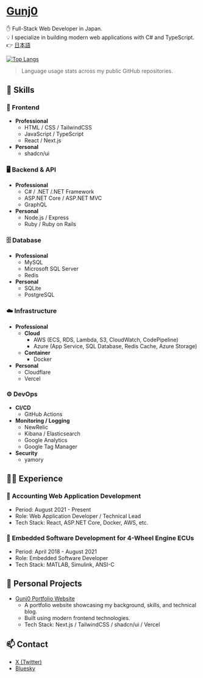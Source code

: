 # [Gunj0](https://www.gunj0.com/)

✋️ Full-Stack Web Developer in Japan.  
💡 I specialize in building modern web applications with C# and TypeScript.  
👉️ [日本語](./README_ja.md)

[![Top Langs](https://github-readme-stats.vercel.app/api/top-langs/?username=Gunj0&layout=compact)](https://github.com/Gunj0?tab=repositories)

> Language usage stats across my public GitHub repositories.

## 🚀 Skills

### 🎨 Frontend

- **Professional**
  - HTML / CSS / TailwindCSS
  - JavaScript / TypeScript
  - React / Next.js
- **Personal**
  - shadcn/ui

### 🖥️ Backend & API

- **Professional**
  - C# / .NET /.NET Framework
  - ASP.NET Core / ASP.NET MVC
  - GraphQL
- **Personal**
  - Node.js / Express
  - Ruby / Ruby on Rails

### 🗄️ Database

- **Professional**
  - MySQL
  - Microsoft SQL Server
  - Redis
- **Personal**
  - SQLite
  - PostgreSQL

### ☁️ Infrastructure

- **Professional**
  - **Cloud**
    - AWS (ECS, RDS, Lambda, S3, CloudWatch, CodePipeline)
    - Azure (App Service, SQL Database, Redis Cache, Azure Storage)
  - **Container**
    - Docker
- **Personal**
  - Cloudflare
  - Vercel

### ⚙️ DevOps

- **CI/CD**
  - GitHub Actions
- **Monitoring / Logging**
  - NewRelic
  - Kibana / Elasticsearch
  - Google Analytics
  - Google Tag Manager
- **Security**
  - yamory

## 🧑‍💻 Experience

### 📘 Accounting Web Application Development

- Period: August 2021 - Present
- Role: Web Application Developer / Technical Lead
- Tech Stack: React, ASP.NET Core, Docker, AWS, etc.

### 🔧 Embedded Software Development for 4-Wheel Engine ECUs

- Period: April 2018 - August 2021
- Role: Embedded Software Developer
- Tech Stack: MATLAB, Simulink, ANSI-C

## 🧪 Personal Projects

- [Gunj0 Portfolio Website](https://www.gunj0.com/)
  - A portfolio website showcasing my background, skills, and technical blog.
  - Built using modern frontend technologies.
  - Tech Stack: Next.js / TailwindCSS / shadcn/ui / Vercel

## 📫 Contact

- [X (Twitter)](https://x.com/Gunj0dev)
- [Bluesky](https://bsky.app/profile/gunj0.bsky.social)
